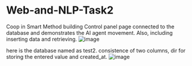 # Web-and-NLP-Task2
Coop in Smart Method building Control panel page connected to the database and demonstrates the AI agent movement. Also, including inserting data and retrieving.
![image](https://github.com/malhashim-hub/Web-and-NLP-Task2/assets/119134365/fcb64ced-6777-4e6d-a4f0-0dceead61771)


here is the database named as test2. consistence of two columns, dir for storing the entered value and created_at.
![image](https://github.com/malhashim-hub/Web-and-NLP-Task2/assets/119134365/9a9fd0c0-4ecf-40b5-afab-bc0544297341)

